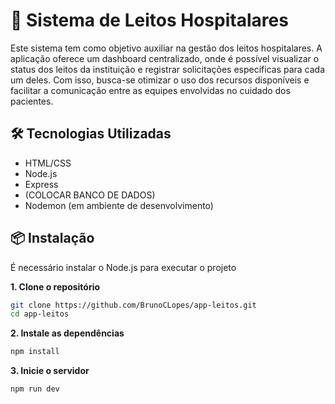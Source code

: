 # 🏥 Sistema de Leitos Hospitalares 
Este sistema tem como objetivo auxiliar na gestão dos leitos hospitalares. A aplicação oferece um dashboard centralizado, onde é possível visualizar o status dos leitos da instituição e registrar solicitações específicas para cada um deles. Com isso, busca-se otimizar o uso dos recursos disponíveis e facilitar a comunicação entre as equipes envolvidas no cuidado dos pacientes.

## 🛠️ Tecnologias Utilizadas
- HTML/CSS
- Node.js
- Express
- (COLOCAR BANCO DE DADOS)
- Nodemon (em ambiente de desenvolvimento)

## 📦 Instalação
  É necessário instalar o Node.js para executar o projeto

**1. Clone o repositório**
```bash
git clone https://github.com/BrunoCLopes/app-leitos.git
cd app-leitos
```

**2. Instale as dependências**
```bash
npm install
```

**3. Inicie o servidor**
```bash
npm run dev
```
